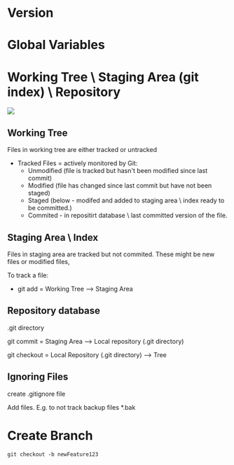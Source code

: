 # Version

# Global Variables


# Working Tree \ Staging Area  (git index) \ Repository

![](../Images/GitFlow.png?raw=true)


## Working Tree
Files in working tree are either tracked or untracked 
- Tracked Files = actively monitored by Git:
    - Unmodified (file is tracked but hasn't been modified since last commit)
    - Modified (file has changed since last commit but have not been staged)
    - Staged (below - modifed and added to staging area \ index ready to be committed.)
    - Commited - in repositirt database \ last committed version of the file.

## Staging Area \ Index
Files in staging area are tracked but not commited. These might be new files or modified files, 

To track a file:
- git add = Working Tree --> Staging Area

## Repository database
.git directory 

git commit = Staging Area --> Local repository (.git directory)


git checkout = Local Repository (.git directory) --> Tree


## Ignoring Files

create .gitignore file

Add files. E.g. to not track backup files
*.bak


# Create Branch

```
git checkout -b newFeature123
```